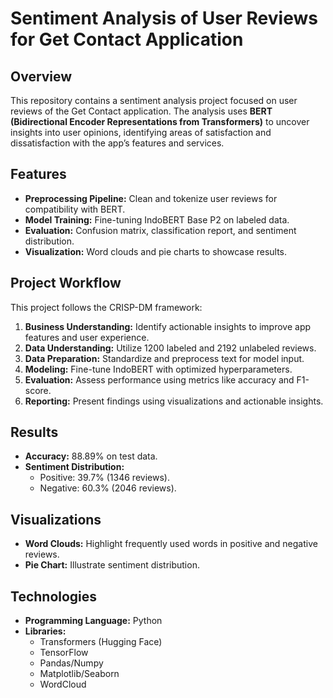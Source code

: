 # Sentiment Analysis of User Reviews for Get Contact Application

## Overview
This repository contains a sentiment analysis project focused on user reviews of the Get Contact application. The analysis uses **BERT (Bidirectional Encoder Representations from Transformers)** to uncover insights into user opinions, identifying areas of satisfaction and dissatisfaction with the app’s features and services.

## Features
- **Preprocessing Pipeline:** Clean and tokenize user reviews for compatibility with BERT.
- **Model Training:** Fine-tuning IndoBERT Base P2 on labeled data.
- **Evaluation:** Confusion matrix, classification report, and sentiment distribution.
- **Visualization:** Word clouds and pie charts to showcase results.

## Project Workflow
This project follows the CRISP-DM framework:
1. **Business Understanding:** Identify actionable insights to improve app features and user experience.
2. **Data Understanding:** Utilize 1200 labeled and 2192 unlabeled reviews.
3. **Data Preparation:** Standardize and preprocess text for model input.
4. **Modeling:** Fine-tune IndoBERT with optimized hyperparameters.
5. **Evaluation:** Assess performance using metrics like accuracy and F1-score.
6. **Reporting:** Present findings using visualizations and actionable insights.

## Results
- **Accuracy:** 88.89% on test data.
- **Sentiment Distribution:**
  - Positive: 39.7% (1346 reviews).
  - Negative: 60.3% (2046 reviews).

## Visualizations
- **Word Clouds:** Highlight frequently used words in positive and negative reviews.
- **Pie Chart:** Illustrate sentiment distribution.

## Technologies
- **Programming Language:** Python
- **Libraries:**
  - Transformers (Hugging Face)
  - TensorFlow
  - Pandas/Numpy
  - Matplotlib/Seaborn
  - WordCloud
